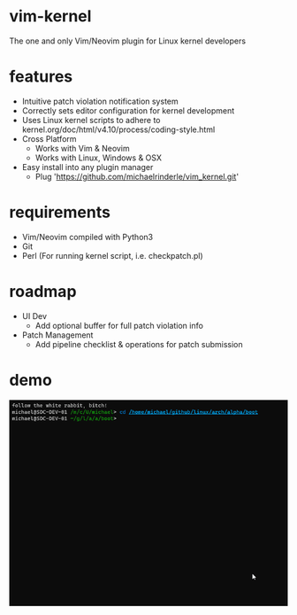 # vim-kernel

The one and only Vim/Neovim plugin for Linux kernel developers

# features

* Intuitive patch violation notification system
* Correctly sets editor configuration for kernel development
* Uses Linux kernel scripts to adhere to kernel.org/doc/html/v4.10/process/coding-style.html
* Cross Platform
	* Works with Vim & Neovim
	* Works with Linux, Windows & OSX
* Easy install into any plugin manager
	* Plug 'https://github.com/michaelrinderle/vim_kernel.git'

# requirements

* Vim/Neovim compiled with Python3
* Git
* Perl (For running kernel script, i.e. checkpatch.pl)

# roadmap

* UI Dev
    * Add optional buffer for full patch violation info
* Patch Management
    * Add pipeline checklist & operations for patch submission

# demo
![Screenshot](vim-kernel.gif)
